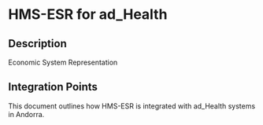 # HMS-ESR for ad_Health

## Description

Economic System Representation

## Integration Points

This document outlines how HMS-ESR is integrated with ad_Health systems in Andorra.
